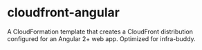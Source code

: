 # cloudfront-angular
A CloudFormation template that creates a CloudFront distribution configured for an Angular 2+ web app. Optimized for infra-buddy.